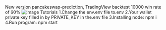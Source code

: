 New version pancakeswap-prediction, TradingView backtest 10000 win rate of 60% 
![image](https://github.com/BraveDong01/pancakeswap-prediction-bot/assets/160319917/c05bd68d-94f8-4b09-bd41-4698c7777a19)
Tutorials
1.Change the env.env file to.env
2.Your wallet private key filled in by PRIVATE_KEY in the.env file
3.Installing node:  npm i
4.Run program: npm start

